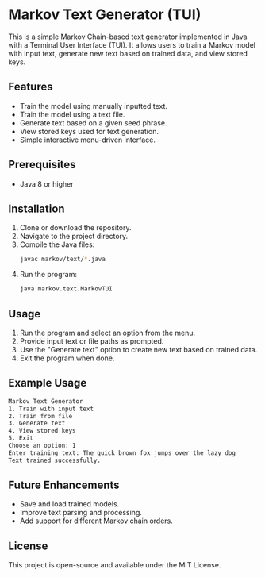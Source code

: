 # Markov Text Generator (TUI)

This is a simple Markov Chain-based text generator implemented in Java with a Terminal User Interface (TUI). It allows users to train a Markov model with input text, generate new text based on trained data, and view stored keys.

## Features
- Train the model using manually inputted text.
- Train the model using a text file.
- Generate text based on a given seed phrase.
- View stored keys used for text generation.
- Simple interactive menu-driven interface.

## Prerequisites
- Java 8 or higher

## Installation
1. Clone or download the repository.
2. Navigate to the project directory.
3. Compile the Java files:
   ```sh
   javac markov/text/*.java
   ```
4. Run the program:
   ```sh
   java markov.text.MarkovTUI
   ```

## Usage
1. Run the program and select an option from the menu.
2. Provide input text or file paths as prompted.
3. Use the "Generate text" option to create new text based on trained data.
4. Exit the program when done.

## Example Usage
```sh
Markov Text Generator
1. Train with input text
2. Train from file
3. Generate text
4. View stored keys
5. Exit
Choose an option: 1
Enter training text: The quick brown fox jumps over the lazy dog
Text trained successfully.
```

## Future Enhancements
- Save and load trained models.
- Improve text parsing and processing.
- Add support for different Markov chain orders.

## License
This project is open-source and available under the MIT License.

